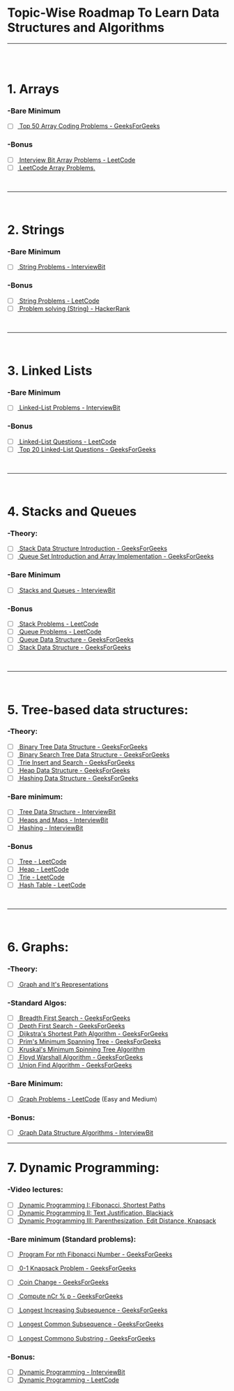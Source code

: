 Topic-Wise Roadmap To Learn Data Structures and Algorithms
===============================================
-------------------
<br>
<br>

# 1. Arrays

###	-Bare Minimum
- [ ] [  Top 50 Array Coding Problems - GeeksForGeeks](https://www.geeksforgeeks.org/top-50-array-coding-problems-for-interviews/ "Top 50 Array Coding Problems - GeeksForGeeks")

###	-Bonus
- [ ] [  Interview Bit Array Problems - LeetCode](https://www.interviewbit.com/courses/programming/topics/arrays/ "Interview Bit Array Problems - LeetCode")
- [ ] [  LeetCode Array Problems.](https://leetcode.com/tag/array/ "Array Problems - LeetCode")
<br>

-------------

<br>

# 2. Strings

###	-Bare Minimum
- [ ] [  String Problems - InterviewBit](https://www.interviewbit.com/courses/programming/topics/strings/ "String Problems - InterviewBit")
	
###	-Bonus
- [ ] [  String Problems - LeetCode](https://leetcode.com/tag/string/ "String Problems - LeetCode")
- [ ] [  Problem solving (String) - HackerRank](https://www.hackerrank.com/domains/algorithms?filters%5Bstatus%5D%5B%5D=unsolved%5Cu0026filters%5Bsubdomains%5D%5B%5D%3Dstrings%5Cu0026badge_type%3Dproblem-solving&filters%5Bstatus%5D%5B%5D=unsolved&filters%5Bsubdomains%5D%5B%5D=strings "Problem solving (String) - HackerRank")
<br>

--------

<br>

# 3. Linked Lists
	
###	-Bare Minimum
- [ ] [  Linked-List Problems - InterviewBit](https://www.interviewbit.com/courses/programming/topics/linked-lists/ "Linked-List Problems - InterviewBit")

###	-Bonus
- [ ] [  Linked-List Questions - LeetCode](https://leetcode.com/tag/linked-list/ "Linked-List Questions - LeetCode")
- [ ] [  Top 20 Linked-List Questions - GeeksForGeeks](https://www.geeksforgeeks.org/top-20-linked-list-interview-question/ "Top 20 Linked-List Questions - GeeksForGeeks")
<br>

--------

<br>

# 4. Stacks and Queues
	
###	-Theory:
- [ ] [  Stack Data Structure Introduction - GeeksForGeeks](https://www.geeksforgeeks.org/stack-data-structure-introduction-program/ "Stack Data Structure Introduction - GeeksForGeeks")
- [ ] [  Queue Set Introduction and Array Implementation - GeeksForGeeks](https://www.geeksforgeeks.org/queue-set-1introduction-and-array-implementation/ "Queue Set Introduction and Array Implementation - GeeksForGeeks")

###	-Bare Minimum
- [ ] [  Stacks and Queues - InterviewBit](https://www.interviewbit.com/courses/programming/topics/stacks-and-queues/ "Stacks and Queues - InterviewBit")

###	-Bonus
- [ ] [  Stack Problems - LeetCode](https://leetcode.com/tag/stack/ "Stack Problems - LeetCode")
- [ ] [  Queue Problems - LeetCode](https://leetcode.com/tag/queue/ "Queue Problems - LeetCode")
- [ ] [  Queue Data Structure - GeeksForGeeks](https://www.geeksforgeeks.org/queue-data-structure/ "Queue Data Structure - GeeksForGeeks")
- [ ] [  Stack Data Structure - GeeksForGeeks](https://www.geeksforgeeks.org/stack-data-structure0 "Stack Data Structure - GeeksForGeeks")
<br>

---------

<br>

# 5. Tree-based data structures:

###	-Theory:
- [ ] [  Binary Tree Data Structure - GeeksForGeeks](https://www.geeksforgeeks.org/binary-tree-data-structure/ "Binary Tree Data Structure - GeeksForGeeks")
- [ ] [  Binary Search Tree Data Structure - GeeksForGeeks](https://www.geeksforgeeks.org/binary-search-tree-data-structure/ "Binary Search Tree Data Structure - GeeksForGeeks")
- [ ] [  Trie Insert and Search - GeeksForGeeks](https://www.geeksforgeeks.org/trie-insert-and-search/ "Trie Insert and Search - GeeksForGeeks")
- [ ] [  Heap Data Structure - GeeksForGeeks](https://www.geeksforgeeks.org/heap-data-structure/ "Heap Data Structure - GeeksForGeeks")
- [ ] [  Hashing Data Structure - GeeksForGeeks](https://www.geeksforgeeks.org/hashing-data-structure/ "Hashing Data Structure - GeeksForGeeks")

###	-Bare minimum:
- [ ] [  Tree Data Structure - InterviewBit](https://www.interviewbit.com/courses/programming/topics/tree-data-structure/ "Tree Data Structure - InterviewBit")
- [ ] [  Heaps and Maps - InterviewBit](https://www.interviewbit.com/courses/programming/topics/heaps-and-maps/ "Heaps and Maps - InterviewBit")
- [ ] [  Hashing - InterviewBit](https://www.interviewbit.com/courses/programming/topics/hashing/ "Hashing - InterviewBit")

###	-Bonus
- [ ] [  Tree - LeetCode](https://leetcode.com/tag/tree/ "Tree - LeetCode")
- [ ] [  Heap - LeetCode](https://leetcode.com/tag/heap/ "Heap - LeetCode")
- [ ] [  Trie - LeetCode](https://leetcode.com/tag/trie/ "Trie - LeetCode")
- [ ] [  Hash Table - LeetCode](https://leetcode.com/tag/hash-table/ "Hash Table - LeetCode")
<br>

--------

<br>

# 6. Graphs:

###	-Theory:
- [ ] [  Graph and It's Representations](https://www.geeksforgeeks.org/graph-and-its-representations/ "Graph and It's Representations - GeeksForGeeks")

###	-Standard Algos:
- [ ] [  Breadth First Search - GeeksForGeeks](https://www.geeksforgeeks.org/breadth-first-search-or-bfs-for-a-graph/ "Breadth First Search - GeeksForGeeks")
- [ ] [  Depth First Search - GeeksForGeeks](https://www.geeksforgeeks.org/depth-first-search-or-dfs-for-a-graph/ "Depth First Search - GeeksForGeeks")
- [ ] [  Dijkstra's Shortest Path Algorithm - GeeksForGeeks](https://www.geeksforgeeks.org/dijkstras-shortest-path-algorithm-greedy-algo-7/ "Dijkstra's Shortest Path Algorithm - GeeksForGeeks")
- [ ] [  Prim's Minimum Spanning Tree - GeeksForGeeks](https://www.geeksforgeeks.org/prims-minimum-spanning-tree-mst-greedy-algo-5/ "Prim's Minimum Spanning Tree - GeeksForGeeks")
- [ ] [  Kruskal's Minimum Spinning Tree Algorithm](https://www.geeksforgeeks.org/kruskals-minimum-spanning-tree-algorithm-greedy-algo-2/ "Kruskal's Minimum Spinning Tree Algorithm")
- [ ] [  Floyd Warshall Algorithm - GeeksForGeeks](https://www.geeksforgeeks.org/floyd-warshall-algorithm-dp-16/ "Floyd Warshall Algorithm - GeeksForGeeks")
- [ ] [  Union Find Algorithm - GeeksForGeeks](https://www.geeksforgeeks.org/union-find-algorithm-union-rank-find-optimized-path-compression/ "Union Find Algorithm - GeeksForGeeks")

###	-Bare Minimum:
- [ ] [  Graph Problems - LeetCode](https://leetcode.com/tag/graph/ "Graph Problems - LeetCode") (Easy and Medium)

###	-Bonus:
- [ ] [  Graph Data Structure Algorithms - InterviewBit](https://www.interviewbit.com/courses/programming/topics/graph-data-structure-algorithms/ "Graph Data Structure Algorithms - InterviewBit")

---------

# 7. Dynamic Programming:
	
###	-Video lectures:
- [ ] [  Dynamic Programming I: Fibonacci, Shortest Paths](https://www.youtube.com/watch?v=OQ5jsbhAv_M\u0026list=PLcDimPvbmfT8qAxD6JH_kmXiQwTNcoK78 "Dynamic Programming I: Fibonacci, Shortest Paths")
- [ ] [  Dynamic Programming II: Text Justification, Blackjack](https://www.youtube.com/watch?v=ENyox7kNKeY\u0026list=PLcDimPvbmfT8qAxD6JH_kmXiQwTNcoK78\u0026index=2 "Dynamic Programming II: Text Justification, Blackjack")
- [ ] [  Dynamic Programming III: Parenthesization, Edit Distance, Knapsack](https://www.youtube.com/watch?v=ocZMDMZwhCY\u0026list=PLcDimPvbmfT8qAxD6JH_kmXiQwTNcoK78\u0026index=3 "Dynamic Programming III: Parenthesization, Edit Distance, Knapsack")

###	-Bare minimum (Standard problems):
- [ ] [  Program For nth Fibonacci Number - GeeksForGeeks](https://www.geeksforgeeks.org/program-for-nth-fibonacci-number/ "Program For nth Fibonacci Number - GeeksForGeeks")
- [ ] [  0-1 Knapsack Problem - GeeksForGeeks](https://www.geeksforgeeks.org/0-1-knapsack-problem-dp-10/ "0-1 Knapsack Problem - GeeksForGeeks")
- [ ] [  Coin Change - GeeksForGeeks](https://www.geeksforgeeks.org/coin-change-dp-7/ "Coin Change - GeeksForGeeks")
- [ ] [  Compute nCr % p - GeeksForGeeks](https://www.geeksforgeeks.org/compute-ncr-p-set-1-introduction-and-dynamic-programming-solution/ "Compute nCr % p - GeeksForGeeks")
- [ ] [  Longest Increasing Subsequence - GeeksForGeeks](https://www.geeksforgeeks.org/longest-increasing-subsequence-dp-3/ "Longest Increasing Subsequence - GeeksForGeeks")
- [ ] [  Longest Common Subsequence - GeeksForGeeks](https://www.geeksforgeeks.org/longest-common-subsequence-dp-4/ "Longest Common Subsequence - GeeksForGeeks")
- [ ] [  Longest Commono Substring - GeeksForGeeks](https://www.geeksforgeeks.org/longest-common-substring-dp-29/ "Longest Commono Substring - GeeksForGeeks")


###	-Bonus:
- [ ] [  Dynamic Programming - InterviewBit](https://www.interviewbit.com/courses/programming/topics/dynamic-programming/ "Dynamic Programming - InterviewBit")
- [ ] [  Dynamic Programming - LeetCode](https://leetcode.com/tag/dynamic-programming/ "Dynamic Programming - LeetCode")
